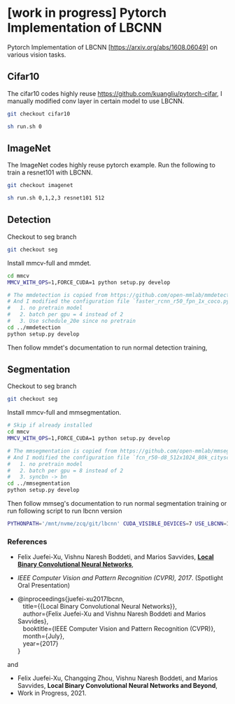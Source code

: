 # [work in progress] Pytorch Implementation of LBCNN

Pytorch Implementation of LBCNN [https://arxiv.org/abs/1608.06049] on various vision tasks.


## Cifar10

The cifar10 codes highly reuse https://github.com/kuangliu/pytorch-cifar, I manually modified conv layer in certain model to use LBCNN.

```sh
git checkout cifar10

sh run.sh 0
```


## ImageNet

The ImageNet codes highly reuse pytorch example. Run the following to train a resnet101 with LBCNN.

```sh
git checkout imagenet

sh run.sh 0,1,2,3 resnet101 512
```


## Detection

Checkout to seg branch

```sh
git checkout seg
```

Install mmcv-full and mmdet.

```sh
cd mmcv
MMCV_WITH_OPS=1,FORCE_CUDA=1 python setup.py develop

# The mmdetection is copied from https://github.com/open-mmlab/mmdetection
# And I modified the configuration file `faster_rcnn_r50_fpn_1x_coco.py`
#   1. no pretrain model
#   2. batch per gpu = 4 instead of 2
#   3. Use schedule_20e since no pretrain
cd ../mmdetection
python setup.py develop
```
Then follow mmdet's documentation to run normal detection training, 



## Segmentation

Checkout to seg branch

```sh
git checkout seg
```

Install mmcv-full and mmsegmentation.

```sh
# Skip if already installed
cd mmcv
MMCV_WITH_OPS=1,FORCE_CUDA=1 python setup.py develop

# The mmsegmentation is copied from https://github.com/open-mmlab/mmsegmentation
# And I modified the configuration file `fcn_r50-d8_512x1024_80k_cityscapes.py`
#   1. no pretrain model
#   2. batch per gpu = 8 instead of 2
#   3. syncbn -> bn
cd ../mmsegmentation
python setup.py develop
```
Then follow mmseg's documentation to run normal segmentation training or run following script to run lbcnn version

```sh
PYTHONPATH='/mnt/nvme/zcq/git/lbcnn' CUDA_VISIBLE_DEVICES=7 USE_LBCNN=1 ./tools/dist_train.sh configs/fcn/fcn_r50-d8_512x1024_80k_cityscapes.lbcnn.py 1
```




### References

* Felix Juefei-Xu, Vishnu Naresh Boddeti, and Marios Savvides, [**Local Binary Convolutional Neural Networks**](https://arxiv.org/abs/1608.06049),
* *IEEE Computer Vision and Pattern Recognition (CVPR), 2017*. (Spotlight Oral Presentation)

* @inproceedings{juefei-xu2017lbcnn,<br>
&nbsp;&nbsp;&nbsp;title={{Local Binary Convolutional Neural Networks}},<br>
&nbsp;&nbsp;&nbsp;author={Felix Juefei-Xu and Vishnu Naresh Boddeti and Marios Savvides},<br>
&nbsp;&nbsp;&nbsp;booktitle={IEEE Computer Vision and Pattern Recognition (CVPR)},<br>
&nbsp;&nbsp;&nbsp;month={July},<br>
&nbsp;&nbsp;&nbsp;year={2017}<br>
}

and  

* Felix Juefei-Xu, Changqing Zhou, Vishnu Naresh Boddeti, and Marios Savvides, **Local Binary Convolutional Neural Networks and Beyond**,
* Work in Progress, 2021.


